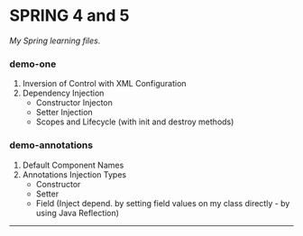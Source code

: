 # SPRING 4 and 5

*My Spring learning files.*



### **demo-one**
 1. Inversion of Control with XML Configuration
 2. Dependency Injection
	* Constructor Injecton
	* Setter Injection
	* Scopes and Lifecycle (with init and destroy methods)

### **demo-annotations**
 1. Default Component Names
 2. Annotations Injection Types
 	* Constructor
	* Setter
	* Field (Inject depend. by setting field values on my class directly - by using Java Reflection)
 
---

